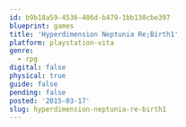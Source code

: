 ```yaml
---
id: b9b18a59-4536-406d-b479-1bb130cbe397
blueprint: games
title: 'Hyperdimension Neptunia Re;Birth1'
platform: playstation-vita
genre:
  - rpg
digital: false
physical: true
guide: false
pending: false
posted: '2015-03-17'
slug: hyperdimension-neptunia-re-birth1
---
```

